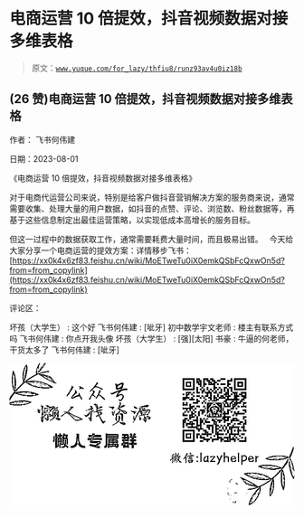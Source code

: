 # 电商运营 10 倍提效，抖音视频数据对接多维表格

> 原文：[`www.yuque.com/for_lazy/thfiu8/runz93av4u0iz18b`](https://www.yuque.com/for_lazy/thfiu8/runz93av4u0iz18b)



## (26 赞)电商运营 10 倍提效，抖音视频数据对接多维表格 

作者： 飞书何伟建 

日期：2023-08-01 

《电商运营 10 倍提效，抖音视频数据对接多维表格》 

对于电商代运营公司来说，特别是给客户做抖音营销解决方案的服务商来说，通常需要收集、处理大量的用户数据，如抖音的点赞、评论、浏览数、粉丝数据等，再基于这些信息制定出最佳运营策略，以实现低成本高增长的服务目标。 

但这一过程中的数据获取工作，通常需要耗费大量时间，而且极易出错。   今天给大家分享一个电商运营的提效方案：详情移步飞书：[https://xx0k4x6zf83.feishu.cn/wiki/MoETweTu0iX0emkQSbFcQxwOn5d?from=from_copylink](https://xx0k4x6zf83.feishu.cn/wiki/MoETweTu0iX0emkQSbFcQxwOn5d?from=from_copylink) 

评论区： 

坏孩（大学生） : 这个好 飞书何伟建 : [呲牙] 初中数学宇文老师 : 楼主有联系方式吗 飞书何伟建 : 你点开我头像 坏孩（大学生） : [强][太阳] 书豪 : 牛逼的何老师，干货太多了 飞书何伟建 : [呲牙] 

![](img/894d30a529e7c37bcd3392323c99941c.png)  